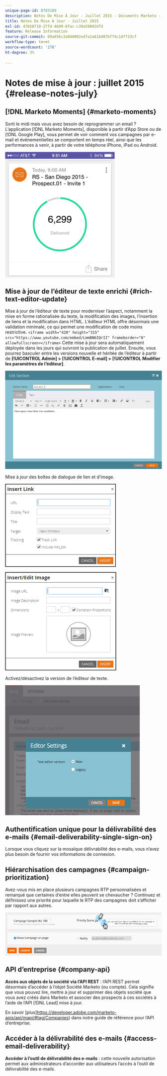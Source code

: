 ```yaml
---
unique-page-id: 8783189
description: Notes De Mise À Jour - Juillet 2015 - Documents Marketo - Documentation Du Produit
title: Notes De Mise À Jour - Juillet 2015
exl-id: d7658718-27fd-4699-8fac-c30a59802dfd
feature: Release Information
source-git-commit: 09a656c3a0d0002edfa1a61b987bff4c1dff33cf
workflow-type: tm+mt
source-wordcount: '278'
ht-degree: 3%

---
```


# Notes de mise à jour : juillet 2015 {#release-notes-july}

## [!DNL Marketo Moments] {#marketo-moments}

Sorti le midi mais vous avez besoin de reprogrammer un email ? L’application [!DNL Marketo Moments], disponible à partir d’App Store ou de [!DNL Google Play], vous permet de voir comment vos campagnes par e-mail et événementielles se comportent en temps réel, ainsi que les performances à venir, à partir de votre téléphone iPhone, iPad ou Android.

![](assets/image2015-7-10-9-3a42-3a29.png)

## Mise à jour de l’éditeur de texte enrichi {#rich-text-editor-update}

Mise à jour de l’éditeur de texte pour moderniser l’aspect, notamment la mise en forme rationalisée du texte, la modification des images, l’insertion de liens et la modification dans HTML. L’éditeur HTML offre désormais une validation minimale, ce qui permet une modification de code moins restrictive.
`<iframe width="420" height="315" src="https://www.youtube.com/embed/LmmBN6IQrII" frameborder="0" allowfullscreen></iframe>` Cette mise à jour sera automatiquement déployée dans les jours qui suivront la publication de juillet. Ensuite, vous pourrez basculer entre les versions nouvelle et héritée de l’éditeur à partir de **[!UICONTROL Admin] > [!UICONTROL E-mail] > [!UICONTROL Modifier les paramètres de l’éditeur]**.

![](assets/image2015-7-10-9-3a42-3a44.png)

Mise à jour des boîtes de dialogue de lien et d’image.

![](assets/image2015-7-10-9-3a42-3a57.png)

![](assets/image2015-7-10-9-3a43-3a20.png)

Activez/désactivez la version de l’éditeur de texte.

![](assets/image2015-7-10-9-3a43-3a32.png)

## Authentification unique pour la délivrabilité des e-mails {#email-deliverability-single-sign-on}

Lorsque vous cliquez sur la mosaïque délivrabilité des e-mails, vous n’avez plus besoin de fournir vos informations de connexion.

## Hiérarchisation des campagnes {#campaign-prioritization}

Avez-vous mis en place plusieurs campagnes RTP personnalisées et remarqué que certaines d’entre elles peuvent se chevaucher ? Continuez et définissez une priorité pour laquelle le RTP des campagnes doit s’afficher par rapport aux autres.

![](assets/image2015-7-9-20-3a20-3a58.png)

## API d’entreprise {#company-api}

**Accès aux objets de la société via l’API REST** : l’API REST permet désormais d’accéder à l’objet Société Marketo (ou compte). Cela signifie que vous pouvez lire, mettre à jour et supprimer des objets société que vous avez créés dans Marketo et associer des prospects à ces sociétés à l’aide de l’API [!DNL Lead] mise à jour.

En savoir [plus]<https://developer.adobe.com/marketo-apis/api/mapi/#tag/Companies>) dans notre guide de référence pour l’API d’entreprise.

## Accéder à la délivrabilité des e-mails {#access-email-deliverability}

**Accéder à l’outil de délivrabilité des e-mails** : cette nouvelle autorisation permet aux administrateurs d’accorder aux utilisateurs l’accès à l’outil de délivrabilité des e-mails.
